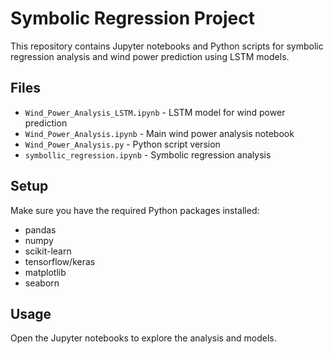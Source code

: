 # Symbolic Regression Project

This repository contains Jupyter notebooks and Python scripts for symbolic regression analysis and wind power prediction using LSTM models.

## Files

- `Wind_Power_Analysis_LSTM.ipynb` - LSTM model for wind power prediction
- `Wind_Power_Analysis.ipynb` - Main wind power analysis notebook
- `Wind_Power_Analysis.py` - Python script version
- `symbollic_regression.ipynb` - Symbolic regression analysis

## Setup

Make sure you have the required Python packages installed:
- pandas
- numpy
- scikit-learn
- tensorflow/keras
- matplotlib
- seaborn

## Usage

Open the Jupyter notebooks to explore the analysis and models.

